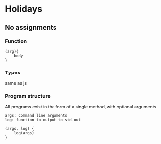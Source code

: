 # Holidays
## No assignments

### Function
```
(arg){
	body
}
```

### Types
same as js

### Program structure
All programs exist in the form of a single method, with optional arguments
```
args: command line arguments
log: function to output to std-out

(args, log) {
	log(args)
}
```